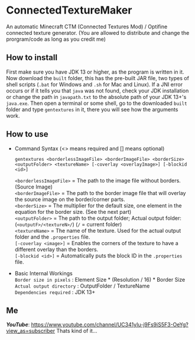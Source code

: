 # ConnectedTextureMaker
An automatic Minecraft CTM (Connected Textures Mod) / Optifine connected texture generator.
(You  are allowed to distribute and change the prorgram/code as long as you credit me)

## How to install
First make sure you have JDK 13 or higher, as the program is written in it. 
Now download the `built` folder, this has the pre-built JAR
file, two types of shell scripts (`.bat` for Windows and `.sh` for Mac and Linux). If a JNI error occurs or if it tells you that `java` was not found, check your JDK installation
or change the path in `javapath.txt` to the absolute path of your JDK 13+'s `java.exe`. Then open a terminal or some shell, go to the downloaded `built` folder 
and type `gentextures` in it, there you will see how the arguments work.

## How to use
 - Command Syntax
   (<> means required and [] means optional)
   
   `gentextures <borderlessImageFile> <borderImageFile> <borderSize> <outputFolder> <textureName> [-coverlay <overlayImage>] [-blockid <id>]`
    
    `<borderlessImageFile>` = The path to the image file without borders. (Source Image)  
    `<borderImageFile>` = The path to the border image file that will overlay the source image on the border/corner parts.  
    `<borderSize>` = The multiplier for the default size, one element in the equation for the border size. (See the next part)  
    `<outputFolder>` = The path to the output folder; Actual output folder: (`<outputF>/<textureN>/`) (`/` = current folder)  
    `<textureName>` = The name of the texture. Used for the actual output folder and the `.properties` file.  
    `[-coverlay <image>]` = Enables the corners of the texture to have a different overlay than the borders.    
    `[-blockid <id>]` = Automatically puts the block ID in the `.properties` file.
  - Basic Internal Workings  
    `Border size in pixels` : Element Size * (Resolution / 16) * Border Size  
    `Actual output directory` : OutputFolder / TextureName  
    `Dependencies required` : JDK 13+  

## Me
***YouTube***: https://www.youtube.com/channel/UC341yIu-j9Fs9iS5F3-OeYg?view_as=subscriber
Thats kind of it...
